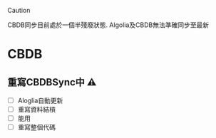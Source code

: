 > [!CAUTION]
> CBDB同步目前處於一個半殘廢狀態. Algolia及CBDB無法準確同步至最新
# CBDB 
## 重寫CBDBSync中 ⚠️
- [ ] Aloglia自動更新
- [ ] 重寫資料結槓
- [ ] 能用
- [ ] 重寫整個代碼
